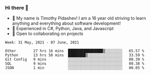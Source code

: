 ### Hi there 👋
- :adult: My name is Timothy Pidashev! I am a 16 year old striving to learn anything and everything about software development!
- :evergreen_tree: Experienced in C#, Python, Java, and Javascript
- 👯 Open to collaborating on projects

<!--START_SECTION:waka-->
```text
Week: 31 May, 2021 - 07 June, 2021

Other        27 hrs 16 mins  ████████████████▒░░░░░░░░   65.57 % 
Python       13 hrs 58 mins  ████████▒░░░░░░░░░░░░░░░░   33.59 % 
Git Config   9 mins          ░░░░░░░░░░░░░░░░░░░░░░░░░   00.39 % 
SQL          9 mins          ░░░░░░░░░░░░░░░░░░░░░░░░░   00.38 % 
JSON         1 min           ░░░░░░░░░░░░░░░░░░░░░░░░░   00.05 % 
```
<!--END_SECTION:waka-->
